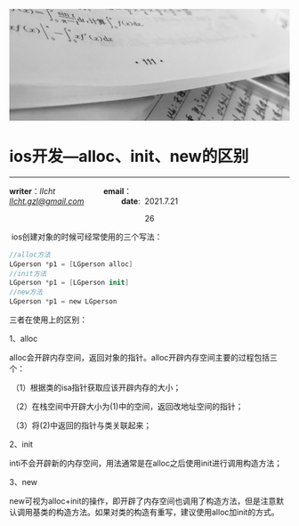 ![image](https://raw.githubusercontent.com/lIchtg/lichtg.github.io/master/images/6.jpeg)

# __ios开发—alloc、init、new的区别__

------

__writer__：*lIcht*  &nbsp;&nbsp;&nbsp;&nbsp;&nbsp;&nbsp;&nbsp;&nbsp;&nbsp;&nbsp;&nbsp;&nbsp;&nbsp;&nbsp;&nbsp;&nbsp;&nbsp;&nbsp;&nbsp;&nbsp; __email__：*lIcht.gzl@gmail.com*&nbsp;&nbsp;&nbsp;&nbsp;&nbsp;&nbsp;&nbsp;&nbsp;&nbsp;&nbsp;&nbsp;&nbsp;&nbsp;&nbsp;&nbsp;&nbsp;&nbsp;__date__:&nbsp;&nbsp;2021.7.21



<center>26</center>

​    ios创建对象的时候可经常使用的三个写法：

```swift
//alloc方法
LGperson *p1 = [LGperson alloc]
//init方法
LGperson *p1 = [LGperson init]
//new方法
LGperson *p1 = new LGperson
```

三者在使用上的区别：

1、alloc

​    alloc会开辟内存空间，返回对象的指针。alloc开辟内存空间主要的过程包括三个：

​		（1）根据类的isa指针获取应该开辟内存的大小；

​		（2）在栈空间中开辟大小为(1)中的空间，返回改地址空间的指针；

​		（3）将(2)中返回的指针与类关联起来；

2、init

​	inti不会开辟新的内存空间，用法通常是在alloc之后使用init进行调用构造方法；

3、new

​	new可视为alloc+init的操作，即开辟了内存空间也调用了构造方法，但是注意默认调用基类的构造方法。如果对类的构造有重写，建议使用alloc加init的方式。